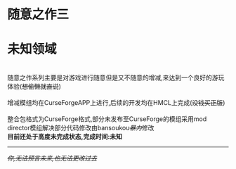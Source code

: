 # 随意之作三
# 未知领域
<br>随意之作系列主要是对游戏进行随意但是又不随意的增减,来达到一个良好的游玩体验(~~想偷懒就直说~~)</br>
<br>增减模组均在CurseForgeAPP上进行,后续的开发均在HMCL上完成(~~没钱买正版~~)</br>
<br>整合包格式为CurseForge格式,部分未发布至CurseForge的模组采用mod director模组解决部分代码修改由bansoukou~~*暴力*~~修改</br>
**目前还处于高度未完成状态,完成时间:未知**

----------

~~*你,无法预言未来,也无法更改过去*~~
